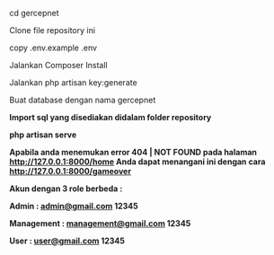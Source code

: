 cd gercepnet

Clone file repository ini

copy .env.example .env

Jalankan Composer Install

Jalankan php artisan key:generate

Buat database dengan nama gercepnet

<b>Import sql yang disediakan didalam folder repository<b>

php artisan serve

Apabila anda menemukan error 404 | NOT FOUND pada halaman http://127.0.0.1:8000/home Anda dapat menangani ini dengan cara http://127.0.0.1:8000/gameover

Akun dengan 3 role berbeda :

Admin : admin@gmail.com 12345

Management : management@gmail.com 12345

User : user@gmail.com 12345
